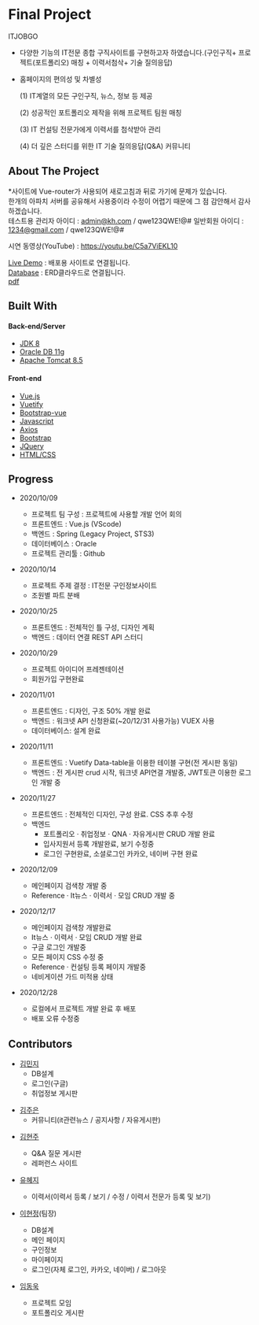 # Final Project

ITJOBGO

- 다양한 기능의 IT전문 종합 구직사이트를 구현하고자 하였습니다.(구인구직+ 프로젝트(포트폴리오) 매칭 + 이력서첨삭+ 기술 질의응답)

- 홈페이지의 편의성 및 차별성

  (1) IT계열의 모든 구인구직, 뉴스, 정보 등 제공

  (2) 성공적인 포트폴리오 제작을 위해 프로젝트 팀원 매칭

  (3) IT 컨설팅 전문가에게 이력서를 첨삭받아 관리

  (4) 더 깊은 스터디를 위한 IT 기술 질의응답(Q&A) 커뮤니티

## About The Project

\*사이트에 Vue-router가 사용되어 새로고침과 뒤로 가기에 문제가 있습니다.<br>
한개의 아파치 서버를 공유해서 사용중이라 수정이 어렵기 때문에 그 점 감안해서 감사하겠습니다. <br>
테스트용 관리자 아이디 : admin@kh.com / qwe123QWE!@#
일반회원 아이디 : 1234@gmail.com / qwe123QWE!@#

시연 동영상(YouTube) : https://youtu.be/C5a7ViEKL10

[Live Demo](http://rclass.iptime.org:9999/20AM_ITJOBGO_BOOT_FINAL) : 배포용 사이트로 연결됩니다.<br>
[Database](https://www.erdcloud.com/d/bkmQdWDnMjBorEJts) : ERD클라우드로 연결됩니다.    
[pdf](https://github.com/DK2554/Vue-front/blob/main/iTJOBGO%20%EC%B5%9C%EC%A2%85%20%EB%B3%B4%EA%B3%A0%EC%84%9C.pdf)

## Built With

<h4>Back-end/Server</h4>

- [JDK 8](https://www.oracle.com/java/technologies/javase/javase-jdk8-downloads.html)
- [Oracle DB 11g](https://www.oracle.com/database/technologies/112010-win64soft.html)
- [Apache Tomcat 8.5](https://tomcat.apache.org/download-80.cgi)

<h4>Front-end</h4>

- [Vue.js](https://vuejs.org/)
- [Vuetify](https://vuetifyjs.com/en/)
- [Bootstrap-vue](https://bootstrap-vue.org/)
- [Javascript](https://developer.mozilla.org/en-US/docs/Web/JavaScript)
- [Axios](https://github.com/axios/axios)
- [Bootstrap](https://getbootstrap.com)
- [JQuery](https://jquery.com)
- [HTML/CSS](https://developer.mozilla.org/en-US/docs/Web/HTML)

## Progress

- 2020/10/09

  - 프로젝트 팀 구성 : 프로젝트에 사용할 개발 언어 회의
  - 프론트엔드 : Vue.js (VScode)
  - 백엔드 : Spring (Legacy Project, STS3)
  - 데이터베이스 : Oracle
  - 프로젝트 관리툴 : Github

- 2020/10/14

  - 프로젝트 주제 결정 : IT전문 구인정보사이트
  - 조원별 파트 분배

- 2020/10/25

  - 프론트엔드 : 전체적인 틀 구성, 디자인 계획
  - 백엔드 : 데이터 연결 REST API 스터디

- 2020/10/29

  - 프로젝트 아이디어 프레젠테이션
  - 회원가입 구현완료

- 2020/11/01

  - 프론트엔드 : 디자인, 구조 50% 개발 완료
  - 백엔드 : 워크넷 API 신청완료(~20/12/31 사용가능) VUEX 사용
  - 데이터베이스: 설계 완료

- 2020/11/11

  - 프론트엔드 : Vuetify Data-table을 이용한 테이블 구현(전 게시판 동일)
  - 백엔드 : 전 게시판 crud 시작, 워크넷 API연결 개발중, JWT토큰 이용한 로그인 개발 중

- 2020/11/27
  - 프론트엔드 : 전체적인 디자인, 구성 완료. CSS 추후 수정
  - 백엔드
    - 포트폴리오 · 취업정보 · QNA · 자유게시판 CRUD 개발 완료
    - 입사지원서 등록 개발완료, 보기 수정중
    - 로그인 구현완료, 소셜로그인 카카오, 네이버 구현 완료
- 2020/12/09

  - 메인페이지 검색창 개발 중
  - Reference · It뉴스 · 이력서 · 모임 CRUD 개발 중

- 2020/12/17

  - 메인페이지 검색창 개발완료
  - It뉴스 · 이력서 · 모임 CRUD 개발 완료
  - 구글 로그인 개발중
  - 모든 페이지 CSS 수정 중
  - Reference · 컨설팅 등록 페이지 개발중
  - 네비게이션 가드 미적용 상태

- 2020/12/28
  - 로컬에서 프로젝트 개발 완료 후 배포
  - 배포 오류 수정중

## Contributors

- [김민지]()
  - DB설계
  - 로그인(구글)
  - 취업정보 게시판

* [김주은](https://github.com/you4ranghe)
  - 커뮤니티(it관련뉴스 / 공지사항 / 자유게시판)

- [김현주]()
  - Q&A 질문 게시판
  - 레퍼런스 사이트
- [유혜지](https://github.com/hyejiYoo)

  - 이력서(이력서 등록 / 보기 / 수정 / 이력서 전문가 등록 및 보기)

- [이현정](https://github.com/hjleee93)(팀장)

  - DB설계
  - 메인 페이지
  - 구인정보
  - 마이페이지
  - 로그인(자체 로그인, 카카오, 네이버) / 로그아웃

- [임동욱](https://github.com/DK2554)
  - 프로젝트 모임
  - 포트폴리오 게시판
